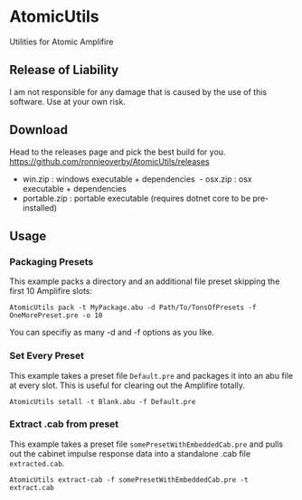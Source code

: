 # AtomicUtils
Utilities for Atomic Amplifire

## Release of Liability
I am not responsible for any damage that is caused by the use of this software. Use at your own risk.

## Download
Head to the releases page and pick the best build for you. https://github.com/ronnieoverby/AtomicUtils/releases

  - win.zip : windows executable + dependencies
  - osx.zip : osx executable + dependencies
  - portable.zip : portable executable (requires dotnet core to be pre-installed)

## Usage

### Packaging Presets
This example packs a directory and an additional file preset skipping the first 10 Amplifire slots:
```
AtomicUtils pack -t MyPackage.abu -d Path/To/TonsOfPresets -f OneMorePreset.pre -o 10
```
You can specifiy as many -d and -f options as you like.

### Set Every Preset
This example takes a preset file `Default.pre` and packages it into an abu file at every slot.
This is useful for clearing out the Amplifire totally.
```
AtomicUtils setall -t Blank.abu -f Default.pre
```


### Extract .cab from preset
This example takes a preset file `somePresetWithEmbeddedCab.pre` and pulls out the cabinet impulse response data into a standalone .cab file `extracted.cab`.
```
AtomicUtils extract-cab -f somePresetWithEmbeddedCab.pre -t extract.cab
```

